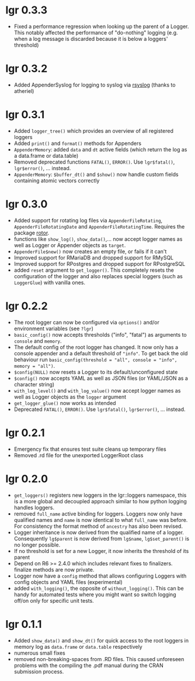 # lgr 0.3.3

* Fixed a performance regression when looking up the parent of a Logger. This
  notably affected the performance of "do-nothing" logging (e.g. when a 
  log message is discarded because it is below a loggers' threshold)
  

# lgr 0.3.2

* Added AppenderSyslog for logging to syslog via 
  [rsyslog](https://github.com/atheriel/rsyslog) (thanks to atheriel)


# lgr 0.3.1

  * Added `logger_tree()` which provides an overview of all registered loggers
  * Added `print()` and `format()` methods for Appenders
  * `AppenderMemory`: added `data` and `dt` active fields (which return the
    log as a data.frame or data.table)
  * Removed deprecated functions `FATAL()`, `ERROR()`. Use `lgr$fatal()`, 
    `lgr$error()`, ... instead.
  * `AppenderMemory`: `$buffer_dt()` and `$show()` now handle custom fields
    containing atomic vectors correctly


# lgr 0.3.0

  * Added support for rotating log files via `AppenderFileRotating`, 
    `AppenderFileRotatingDate` and `AppenderFileRotatingTime`. Requires the
    package [rotor](https://github.com/s-fleck/rotor).
  * functions like `show_log()`, `show_data()`,... now accept logger names as
    well as Logger or Appender objects as `target`.
  * `AppenderFile$new()` now creates an empty file, or fails if it can't
  * Improved support for RMariaDB and dropped support for RMySQL
  * Improved support for RPostgres and dropped support for RPostgreSQL
  * added `reset` argument to `get_logger()`. This completely resets the
    configuration of the logger and also replaces special loggers (such as 
    `LoggerGlue`) with vanilla ones.


# lgr 0.2.2

* The root logger can now be configured via `options()` and/or environment 
  variables (see `?lgr`)
* `basic_config()` now accepts thresholds ("info", "fatal") as arguments to
  `console` and `memory`. 
* The default config of the root logger has changed. It now only has a
  console appender and a default threshold of `"info"`. To get
  back the old behaviour run 
  `basic_config(threshold = "all", console = "info", memory = "all")`.
* `$config(NULL)` now resets a Logger to its default/unconfigured state
* `$config()` now accepts YAML as well as JSON files (or YAML/JSON as a 
  character string)
* `with_log_level()` and `with_log_value()` now accept logger names as well as 
  Logger objects as the `logger` argument
* `get_logger_glue()` now works as intended
* Deprecated `FATAL()`, `ERROR()`. Use `lgr$fatal()`, `lgr$error()`, ... instead.


# lgr 0.2.1

* Emergency fix that ensures test suite cleans up temporary files 
* Removed .rd file for the unexported LoggerRoot class


# lgr 0.2.0

* `get_loggers()` registers new loggers in the lgr::loggers namespace, this 
  is a more global and decoupled approach similar to how python logging handles 
  loggers. 
* removed `full_name` active binding for loggers. Loggers now only have 
  qualified names and `name` is now identical to what `full_name` was before.
  For consistency the format method of `ancestry` has also been revised.
* Logger inheritance is now derived from the qualified name of a logger. 
  Consequently `lg$parent` is now derived from `lg$name`, `lg$set_parent()` 
  is no longer possible.
* If no threshold is set for a new Logger, it now inherits the threshold
  of its parent
* Depend on R6 >= 2.4.0 which includes relevant fixes to finalizers. finalize 
  methods are now private.
* Logger now have a `config` method that allows configuring Loggers with config
  objects and YAML files (experimental)
* added `with_logging()`, the opposite of `without_logging()`. This can be
  handy for automated tests where you might want so switch logging off/on only
  for specific unit tests.


# lgr 0.1.1

* Added `show_data()` and `show_dt()` for quick access to the root loggers
  in memory log as `data.frame` or `data.table` respectively
* numerous small fixes
* removed non-breaking-spaces from .RD files. This caused unforeseen problems 
  with the compiling the .pdf manual during the CRAN submission process.
